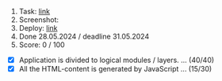 1. Task: [link](https://github.com/)
2. Screenshot:
3. Deploy: [link](https://github.com/)
4. Done 28.05.2024 / deadline 31.05.2024
5. Score: 0 / 100

- [x] Application is divided to logical modules / layers. ... (40/40)
- [x] All the HTML-content is generated by JavaScript ... (15/30)
